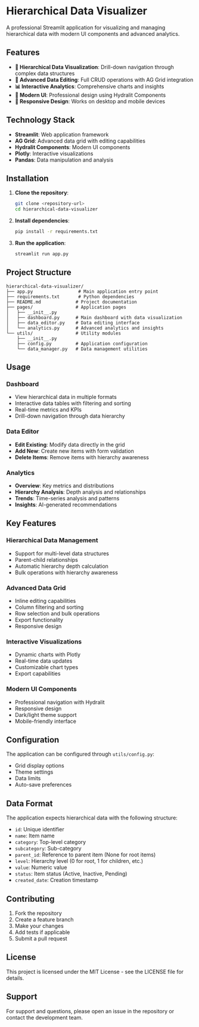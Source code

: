 # Hierarchical Data Visualizer

A professional Streamlit application for visualizing and managing hierarchical data with modern UI components and advanced analytics.

## Features

- **🌳 Hierarchical Data Visualization**: Drill-down navigation through complex data structures
- **📝 Advanced Data Editing**: Full CRUD operations with AG Grid integration
- **📊 Interactive Analytics**: Comprehensive charts and insights
- **🎨 Modern UI**: Professional design using Hydralit Components
- **📱 Responsive Design**: Works on desktop and mobile devices

## Technology Stack

- **Streamlit**: Web application framework
- **AG Grid**: Advanced data grid with editing capabilities
- **Hydralit Components**: Modern UI components
- **Plotly**: Interactive visualizations
- **Pandas**: Data manipulation and analysis

## Installation

1. **Clone the repository**:
   ```bash
   git clone <repository-url>
   cd hierarchical-data-visualizer
   ```

2. **Install dependencies**:
   ```bash
   pip install -r requirements.txt
   ```

3. **Run the application**:
   ```bash
   streamlit run app.py
   ```

## Project Structure

```
hierarchical-data-visualizer/
├── app.py                 # Main application entry point
├── requirements.txt       # Python dependencies
├── README.md             # Project documentation
├── pages/                # Application pages
│   ├── __init__.py
│   ├── dashboard.py      # Main dashboard with data visualization
│   ├── data_editor.py    # Data editing interface
│   └── analytics.py      # Advanced analytics and insights
└── utils/                # Utility modules
    ├── __init__.py
    ├── config.py         # Application configuration
    └── data_manager.py   # Data management utilities
```

## Usage

### Dashboard
- View hierarchical data in multiple formats
- Interactive data tables with filtering and sorting
- Real-time metrics and KPIs
- Drill-down navigation through data hierarchy

### Data Editor
- **Edit Existing**: Modify data directly in the grid
- **Add New**: Create new items with form validation
- **Delete Items**: Remove items with hierarchy awareness

### Analytics
- **Overview**: Key metrics and distributions
- **Hierarchy Analysis**: Depth analysis and relationships
- **Trends**: Time-series analysis and patterns
- **Insights**: AI-generated recommendations

## Key Features

### Hierarchical Data Management
- Support for multi-level data structures
- Parent-child relationships
- Automatic hierarchy depth calculation
- Bulk operations with hierarchy awareness

### Advanced Data Grid
- Inline editing capabilities
- Column filtering and sorting
- Row selection and bulk operations
- Export functionality
- Responsive design

### Interactive Visualizations
- Dynamic charts with Plotly
- Real-time data updates
- Customizable chart types
- Export capabilities

### Modern UI Components
- Professional navigation with Hydralit
- Responsive design
- Dark/light theme support
- Mobile-friendly interface

## Configuration

The application can be configured through `utils/config.py`:

- Grid display options
- Theme settings
- Data limits
- Auto-save preferences

## Data Format

The application expects hierarchical data with the following structure:

- `id`: Unique identifier
- `name`: Item name
- `category`: Top-level category
- `subcategory`: Sub-category
- `parent_id`: Reference to parent item (None for root items)
- `level`: Hierarchy level (0 for root, 1 for children, etc.)
- `value`: Numeric value
- `status`: Item status (Active, Inactive, Pending)
- `created_date`: Creation timestamp

## Contributing

1. Fork the repository
2. Create a feature branch
3. Make your changes
4. Add tests if applicable
5. Submit a pull request

## License

This project is licensed under the MIT License - see the LICENSE file for details.

## Support

For support and questions, please open an issue in the repository or contact the development team.
